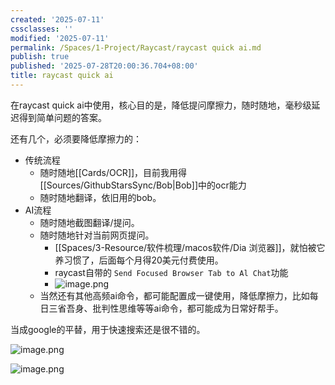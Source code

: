 ```yaml
---
created: '2025-07-11'
cssclasses: ''
modified: '2025-07-11'
permalink: /Spaces/1-Project/Raycast/raycast quick ai.md
publish: true
published: '2025-07-28T20:00:36.704+08:00'
title: raycast quick ai
---
```

在raycast quick ai中使用，核心目的是，降低提问摩擦力，随时随地，毫秒级延迟得到简单问题的答案。

还有几个，必须要降低摩擦力的：

- 传统流程
	- 随时随地[[Cards/OCR]]，目前我用得[[Sources/GithubStarsSync/Bob\|Bob]]中的ocr能力
	- 随时随地翻译，依旧用的bob。
- AI流程
	- 随时随地截图翻译/提问。
	- 随时随地针对当前网页提问。
		- [[Spaces/3-Resource/软件梳理/macos软件/Dia 浏览器]]，就怕被它养习惯了，后面每个月得20美元付费使用。
		- raycast自带的 `Send Focused Browser Tab to Al Chat`功能
		- ![image.png](https://pub-pic.oldwinter.top/2025/07/b6f1bd1061f3f827a4149e81182adeb3.png)
	- 当然还有其他高频ai命令，都可能配置成一键使用，降低摩擦力，比如每日三省吾身、批判性思维等等ai命令，都可能成为日常好帮手。

当成google的平替，用于快速搜索还是很不错的。

![image.png](https://my-public-pic.oss-cn-hangzhou.aliyuncs.com/20250711152505927.png)

![image.png](https://pub-pic.oldwinter.top/2025/07/62180023ee4d0b51ddc2c8faf24b8966.png)
